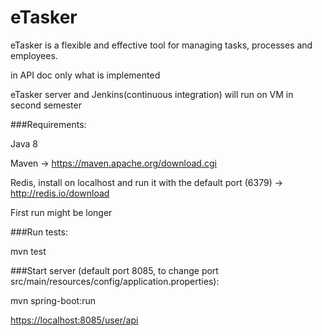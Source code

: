 # eTasker
eTasker is a flexible and effective tool for managing tasks, processes and employees.

in API doc only what is implemented

eTasker server and Jenkins(continuous integration) will run on VM in second semester

###Requirements:

Java 8

Maven -> https://maven.apache.org/download.cgi

Redis, install on localhost and run it with the default port (6379) -> http://redis.io/download

First run might be longer

###Run tests:

mvn test

###Start server (default port 8085, to change port src/main/resources/config/application.properties):

mvn spring-boot:run

[https://localhost:8085/user/api](https://localhost:8085/user/api)
